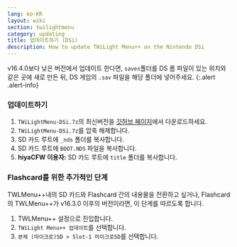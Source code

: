 ```yaml
---
lang: ko-KR
layout: wiki
section: twilightmenu
category: updating
title: 업데이트하기 (DSi)
description: How to update TWiLight Menu++ on the Nintendo DSi
---
```


v16.4.0보다 낮은 버전에서 업데이트 한다면, `saves`폴더를 DS 롬 파일이 있는 위치와 같은 곳에 새로 만든 뒤, DS 게임의 `.sav` 파일을 해당 폴더에 넣어주세요.
{:.alert .alert-info}

### 업데이트하기
1. `TWiLightMenu-DSi.7z`의 최신버전을 [깃허브 페이지](https://github.com/DS-Homebrew/TWiLightMenu/releases)에서 다운로드하세요.
1. `TWiLightMenu-DSi.7z`를 압축 해제합니다.
1. SD 카드 루트에 `_nds` 폴더를 복사합니다.
1. SD 카드 루트에 `BOOT.NDS` 파일을 복사합니다.
1. **hiyaCFW 이용자:** SD 카드 루트에 `title` 폴더를 복사합니다.

### Flashcard를 위한 추가적인 단계

TWLMenu++내의 SD 카드와 Flashcard 간의 내용물을 전환하고 싶거나, Flashcard의 TWLMenu++가 v16.3.0 이후의 버전이라면, 이 단계를 따르도록 합니다.

1. TWLMenu++ 설정으로 진입합니다.
1. `TWiLight Menu++ 업데이트`를 선택합니다.
1. `본체 (마이크로)SD > Slot-1 마이크로SD`를 선택합니다.
